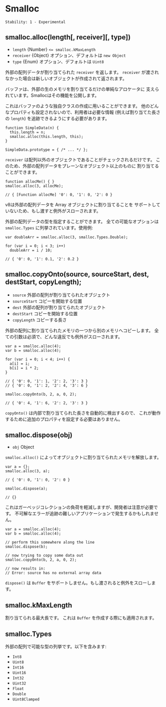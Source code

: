# Smalloc

    Stability: 1 - Experimental

## smalloc.alloc(length[, receiver][, type])

<!--
* `length` {Number} `<= smalloc.kMaxLength`
* `receiver` {Object}, Optional, Default: `new Object`
* `type` {Enum}, Optional, Default: `Uint8`
-->

* `length` {Number} `<= smalloc.kMaxLength`
* `receiver` {Object} オプション、デフォルトは `new Object`
* `type` {Enum} オプション、デフォルトは `Uint8`

<!--
Returns `receiver` with allocated external array data. If no `receiver` is
passed then a new Object will be created and returned.
-->

外部の配列データが割り当てられた `receiver` を返します。
`receiver` が渡されなかった場合は新しいオブジェクトが作成されて返されます。

<!--
Buffers are backed by a simple allocator that only handles the assignation of
external raw memory. Smalloc exposes that functionality.
-->

バッファは、外部の生のメモリを割り当てるだけの単純なアロケータに
支えられています。Smallocはその機能を公開します。

<!--
This can be used to create your own Buffer-like classes. No other properties are
set, so the user will need to keep track of other necessary information (e.g.
`length` of the allocation).
-->

これはバッファのような独自クラスの作成に用いることができます。
他のどんなプロパティも設定されないので、利用者は必要な情報
(例えば割り当てた長さの `length`) を追跡できるようにする必要があります。

    function SimpleData(n) {
      this.length = n;
      smalloc.alloc(this.length, this);
    }

    SimpleData.prototype = { /* ... */ };

<!--
It only checks if the `receiver` is an Object, and also not an Array. Because of
this it is possible to allocate external array data to more than a plain Object.
-->

`receiver` は配列以外のオブジェクトであることがチェックされるだけです。
このため、外部の配列データをプレーンなオブジェクト以上のものに
割り当てることができます。

    function allocMe() { }
    smalloc.alloc(3, allocMe);

    // { [Function allocMe] '0': 0, '1': 0, '2': 0 }

<!--
v8 does not support allocating external array data to an Array, and if passed
will throw.
-->

v8は外部の配列データを Array オブジェクトに割り当てることを
サポートしていないため、もし渡すと例外がスローされます。

<!--
It's possible is to specify the type of external array data you would like. All
possible options are listed in `smalloc.Types`. Example usage:
-->

外部の配列データの型を指定することができます。
全ての可能なオプションは `smalloc.Types` に列挙されています。使用例:

    var doubleArr = smalloc.alloc(3, smalloc.Types.Double);

    for (var i = 0; i < 3; i++)
      doubleArr = i / 10;

    // { '0': 0, '1': 0.1, '2': 0.2 }

## smalloc.copyOnto(source, sourceStart, dest, destStart, copyLength);

<!--
* `source` Object with external array allocation
* `sourceStart` Position to begin copying from
* `dest` Object with external array allocation
* `destStart` Position to begin copying onto
* `copyLength` Length of copy
-->

* `source` 外部の配列が割り当てられたオブジェクト
* `sourceStart` コピーを開始する位置
* `dest` 外部の配列が割り当てられたオブジェクト
* `destStart` コピーを開始する位置
* `copyLength` コピーする長さ

<!--
Copy memory from one external array allocation to another. No arguments are
optional, and any violation will throw.
-->

外部の配列に割り当てられたメモリの一つから別のメモリへコピーします。
全ての引数は必須で、どんな違反でも例外がスローされます。

    var a = smalloc.alloc(4);
    var b = smalloc.alloc(4);

    for (var i = 0; i < 4; i++) {
      a[i] = i;
      b[i] = i * 2;
    }

    // { '0': 0, '1': 1, '2': 2, '3': 3 }
    // { '0': 0, '1': 2, '2': 4, '3': 6 }

    smalloc.copyOnto(b, 2, a, 0, 2);

    // { '0': 4, '1': 6, '2': 2, '3': 3 }

<!--
`copyOnto` automatically detects the length of the allocation internally, so no
need to set any additional properties for this to work.
-->

`copyOnto()` は内部で割り当てられた長さを自動的に検出するので、
これが動作するために追加のプロパティを設定する必要はありません。

## smalloc.dispose(obj)

* `obj` Object

<!--
Free memory that has been allocated to an object via `smalloc.alloc`.
-->

`smalloc.alloc()` によってオブジェクトに割り当てられたメモリを解放します。

    var a = {};
    smalloc.alloc(3, a);

    // { '0': 0, '1': 0, '2': 0 }

    smalloc.dispose(a);

    // {}

<!--
This is useful to reduce strain on the garbage collector, but developers must be
careful. Cryptic errors may arise in applications that are difficult to trace.
-->

これはガーベッジコレクションの負荷を軽減しますが、開発者は注意が必要です。
不可解なエラーが追跡の難しいアプリケーションで発生するかもしれません。

    var a = smalloc.alloc(4);
    var b = smalloc.alloc(4);

    // perform this somewhere along the line
    smalloc.dispose(b);

    // now trying to copy some data out
    smalloc.copyOnto(b, 2, a, 0, 2);

    // now results in:
    // Error: source has no external array data

<!--
`dispose()` does not support Buffers, and will throw if passed.
-->

`dispose()` は `Buffer` をサポートしません。もし渡されると例外をスローします。

## smalloc.kMaxLength

<!--
Size of maximum allocation. This is also applicable to Buffer creation.
-->

割り当てられる最大長です。
これは `Buffer` を作成する際にも適用されます。

## smalloc.Types

<!--
Enum of possible external array types. Contains:
-->

外部の配列で可能な型の列挙です。以下を含みます:

* `Int8`
* `Uint8`
* `Int16`
* `Uint16`
* `Int32`
* `Uint32`
* `Float`
* `Double`
* `Uint8Clamped`
